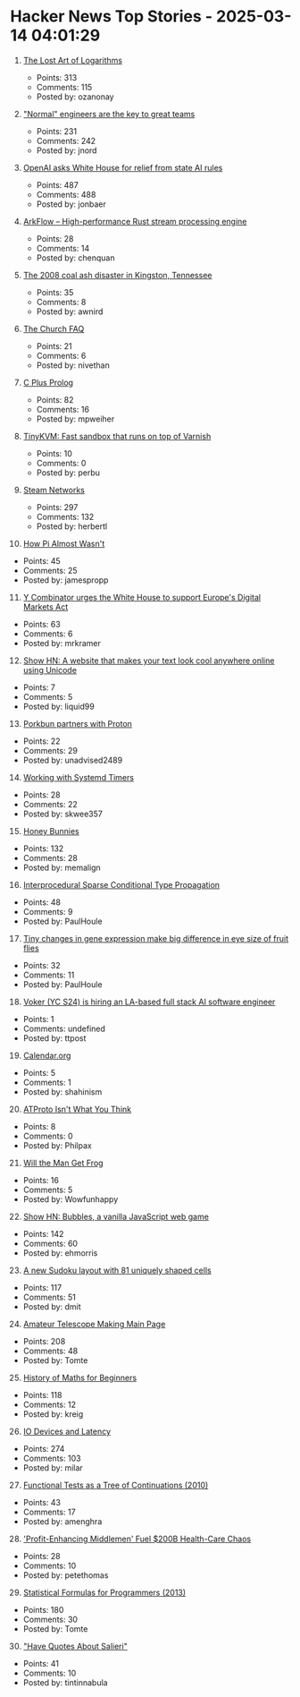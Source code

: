 # Hacker News Top Stories - 2025-03-14 04:01:29

1. [The Lost Art of Logarithms](https://www.lostartoflogarithms.com/)
   - Points: 313
   - Comments: 115
   - Posted by: ozanonay

2. ["Normal" engineers are the key to great teams](https://spectrum.ieee.org/10x-engineer)
   - Points: 231
   - Comments: 242
   - Posted by: jnord

3. [OpenAI asks White House for relief from state AI rules](https://finance.yahoo.com/news/openai-asks-white-house-relief-100000706.html)
   - Points: 487
   - Comments: 488
   - Posted by: jonbaer

4. [ArkFlow – High-performance Rust stream processing engine](https://github.com/chenquan/arkflow)
   - Points: 28
   - Comments: 14
   - Posted by: chenquan

5. [The 2008 coal ash disaster in Kingston, Tennessee](https://oxfordamerican.org/oa-now/the-toxic-wave-that-swallowed-a-tennessee-town)
   - Points: 35
   - Comments: 8
   - Posted by: awnird

6. [The Church FAQ](https://whatever.scalzi.com/2025/03/13/the-church-faq/)
   - Points: 21
   - Comments: 6
   - Posted by: nivethan

7. [C Plus Prolog](https://github.com/needleful/c_plus_prolog)
   - Points: 82
   - Comments: 16
   - Posted by: mpweiher

8. [TinyKVM: Fast sandbox that runs on top of Varnish](https://info.varnish-software.com/blog/tinykvm-the-fastest-sandbox)
   - Points: 10
   - Comments: 0
   - Posted by: perbu

9. [Steam Networks](https://worksinprogress.co/issue/steam-networks/)
   - Points: 297
   - Comments: 132
   - Posted by: herbertl

10. [How Pi Almost Wasn't](https://mathenchant.wordpress.com/2025/03/13/how-pi-almost-wasnt/)
   - Points: 45
   - Comments: 25
   - Posted by: jamespropp

11. [Y Combinator urges the White House to support Europe's Digital Markets Act](https://techcrunch.com/2025/03/13/y-combinator-urges-the-white-house-to-support-europes-digital-markets-act/)
   - Points: 63
   - Comments: 6
   - Posted by: mrkramer

12. [Show HN: A website that makes your text look cool anywhere online using Unicode](https://fontgenerator.cool/)
   - Points: 7
   - Comments: 5
   - Posted by: liquid99

13. [Porkbun partners with Proton](https://porkbun.com/products/proton_mail)
   - Points: 22
   - Comments: 29
   - Posted by: unadvised2489

14. [Working with Systemd Timers](https://yieldcode.blog/post/working-with-systemd-timers/)
   - Points: 28
   - Comments: 22
   - Posted by: skwee357

15. [Honey Bunnies](https://mameson.com/experiment/glsl/fro_9/fro_9.html)
   - Points: 132
   - Comments: 28
   - Posted by: memalign

16. [Interprocedural Sparse Conditional Type Propagation](https://railsatscale.com/2025-02-24-interprocedural-sparse-conditional-type-propagation/)
   - Points: 48
   - Comments: 9
   - Posted by: PaulHoule

17. [Tiny changes in gene expression make big difference in eye size of fruit flies](https://phys.org/news/2025-02-tiny-gene-big-differences-eye.html)
   - Points: 32
   - Comments: 11
   - Posted by: PaulHoule

18. [Voker (YC S24) is hiring an LA-based full stack AI software engineer](https://www.linkedin.com/jobs/view/4165718206/)
   - Points: 1
   - Comments: undefined
   - Posted by: ttpost

19. [Calendar.org](https://sourcery.zone/articles/20250311094031-calendar_org/)
   - Points: 5
   - Comments: 1
   - Posted by: shahinism

20. [ATProto Isn't What You Think](https://blog.muni.town/atproto-isnt-what-you-think/)
   - Points: 8
   - Comments: 0
   - Posted by: Philpax

21. [Will the Man Get Frog](https://www.lexaloffle.com/bbs/?pid=willthemangetfrog)
   - Points: 16
   - Comments: 5
   - Posted by: Wowfunhappy

22. [Show HN: Bubbles, a vanilla JavaScript web game](https://ehmorris.com/bubbles/)
   - Points: 142
   - Comments: 60
   - Posted by: ehmorris

23. [A new Sudoku layout with 81 uniquely shaped cells](https://danielchasehooper.com/posts/cracked-sudoku/)
   - Points: 117
   - Comments: 51
   - Posted by: dmit

24. [Amateur Telescope Making Main Page](https://stellafane.org/tm/atm/)
   - Points: 208
   - Comments: 48
   - Posted by: Tomte

25. [History of Maths for Beginners](https://thonyc.wordpress.com/2025/03/13/history-of-maths-for-beginners/)
   - Points: 118
   - Comments: 12
   - Posted by: kreig

26. [IO Devices and Latency](https://planetscale.com/blog/io-devices-and-latency)
   - Points: 274
   - Comments: 103
   - Posted by: milar

27. [Functional Tests as a Tree of Continuations (2010)](https://www.evanmiller.org/functional-tests-as-a-tree-of-continuations.html)
   - Points: 43
   - Comments: 17
   - Posted by: amenghra

28. ['Profit-Enhancing Middlemen' Fuel $200B Health-Care Chaos](https://www.bloomberg.com/news/features/2025-03-13/middlemen-in-us-health-care-are-driving-up-costs-frustrating-patients)
   - Points: 28
   - Comments: 10
   - Posted by: petethomas

29. [Statistical Formulas for Programmers (2013)](https://www.evanmiller.org/statistical-formulas-for-programmers.html)
   - Points: 180
   - Comments: 30
   - Posted by: Tomte

30. ["Have Quotes About Salieri"](https://contingentmagazine.org/2025/01/10/have-quotes-about-salieri/)
   - Points: 41
   - Comments: 10
   - Posted by: tintinnabula

